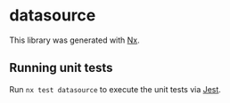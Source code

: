 # datasource

This library was generated with [Nx](https://nx.dev).

## Running unit tests

Run `nx test datasource` to execute the unit tests via [Jest](https://jestjs.io).
